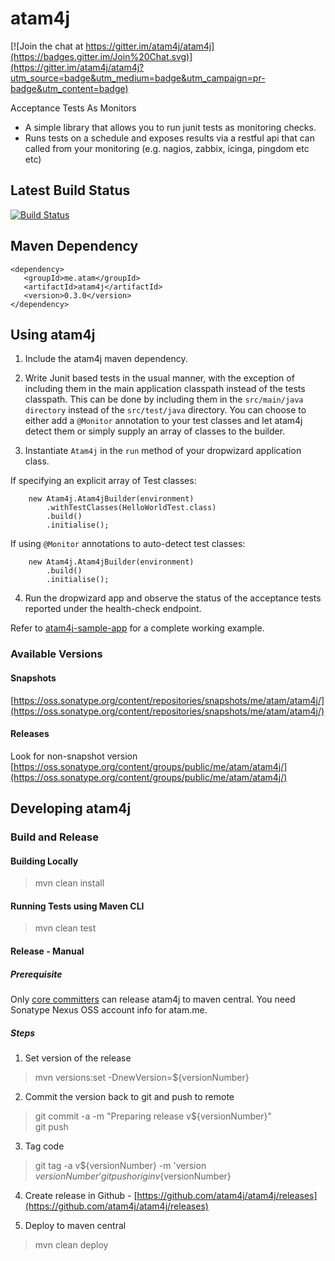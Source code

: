 atam4j
======

[![Join the chat at https://gitter.im/atam4j/atam4j](https://badges.gitter.im/Join%20Chat.svg)](https://gitter.im/atam4j/atam4j?utm_source=badge&utm_medium=badge&utm_campaign=pr-badge&utm_content=badge)

Acceptance Tests As Monitors

* A simple library that allows you to run junit tests as monitoring checks.
* Runs tests on a schedule and exposes results via a restful api that can called from your monitoring (e.g. nagios, zabbix, icinga, pingdom etc etc)

## Latest Build Status

[![Build Status](https://travis-ci.org/atam4j/atam4j.svg?branch=master)](https://travis-ci.org/atam4j/atam4j)

## Maven Dependency
    <dependency>    
       <groupId>me.atam</groupId>    
       <artifactId>atam4j</artifactId>    
       <version>0.3.0</version>    
    </dependency>

## Using atam4j

1. Include the atam4j maven dependency.

2. Write Junit based tests in the usual manner, with the exception of including them in the main application classpath 
instead of the tests classpath. This can be done by including them in the `src/main/java directory` instead of the 
`src/test/java` directory. You can choose to either add a `@Monitor` annotation to your test classes and let atam4j 
detect them or simply supply an array of classes to the builder.

3. Instantiate `Atam4j` in the `run` method of your dropwizard application class.    

If specifying an explicit array of Test classes:

        new Atam4j.Atam4jBuilder(environment)     
            .withTestClasses(HelloWorldTest.class) 
            .build()      
            .initialise();
            
If using `@Monitor` annotations to auto-detect test classes:            
            
        new Atam4j.Atam4jBuilder(environment)      
            .build()      
            .initialise();            

4. Run the dropwizard app and observe the status of the acceptance tests reported under the health-check endpoint.

Refer to [atam4j-sample-app](https://github.com/atam4j/atam4j-sample-app) for a complete working example.

### Available Versions
#### Snapshots
[https://oss.sonatype.org/content/repositories/snapshots/me/atam/atam4j/](https://oss.sonatype.org/content/repositories/snapshots/me/atam/atam4j/)

#### Releases
Look for non-snapshot version
[https://oss.sonatype.org/content/groups/public/me/atam/atam4j/](https://oss.sonatype.org/content/groups/public/me/atam/atam4j/)

## Developing atam4j
    
### Build and Release

#### Building Locally
> mvn clean install

#### Running Tests using Maven CLI
> mvn clean test

#### Release - Manual
##### Prerequisite
Only [core committers](Core-Committers.md) can release atam4j to maven central. You need Sonatype Nexus OSS account info for atam.me.

##### Steps

1. Set version of the release    
> mvn versions:set -DnewVersion=${versionNumber}

2. Commit the version back to git and push to remote 
> git commit -a -m "Preparing release v${versionNumber}"    
git push

3. Tag code 
> git tag -a v${versionNumber} -m 'version ${versionNumber}’
git push origin v${versionNumber}
    
4. Create release in Github - [https://github.com/atam4j/atam4j/releases](https://github.com/atam4j/atam4j/releases)    

5. Deploy to maven central    
> mvn clean deploy








